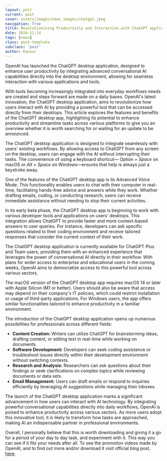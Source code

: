 ```yaml
---
layout: post
current: post
cover: assets/images/news_images/chatgpt.jpeg
navigation: True
title: Revolutionizing Productivity and Interaction with ChatGPT application
date: 2024-11-14
tags: [news]
class: post-template
subclass: 'post'
author: Kavour
---
```


<p>OpenAI has launched the ChatGPT desktop application, designed to enhance user productivity by integrating advanced conversational AI capabilities directly into the desktop environment, allowing for seamless interaction with various applications and tools.</p>

<p>With tools becoming increasingly integrated into everyday workflows needs are created and steps forward are made on a daily bases. OpenAI's latest innovation, the ChatGPT desktop application, aims to revolutionize how users interact with AI by providing a powerful tool that can be accessed directly from their desktops. This article explores the features and benefits of the ChatGPT desktop app, highlighting its potential to enhance productivity and streamline tasks across various platforms to give you an overview whether it is worth searching for or waiting for an update to be announced.</p>

<p>The ChatGPT desktop application is designed to integrate seamlessly with users' existing workflows. By allowing access to ChatGPT from any screen on the desktop, users can engage with the AI without interrupting their tasks. The convenience of using a keyboard shortcut— <i>Option + Space</i> on macOS or <i>Alt + Space</i> on Windows—ensures that help is always just a keystroke away.</p>

<p>One of the features of the ChatGPT desktop app is its Advanced Voice Mode. This functionality enables users to chat with their computer in real-time, facilitating hands-free advice and answers while they work. Whether drafting emails, coding, or conducting research, users can receive immediate assistance without needing to stop their current activities.</p>

<p>In its early beta phase, the ChatGPT desktop app is beginning to work with various developer tools and applications on users' desktops. This integration allows ChatGPT to provide faster and more context-based answers to user queries. For instance, developers can ask specific questions related to their coding environment and receive tailored responses that consider the current context of their work.</p>

<p>The ChatGPT desktop application is currently available for ChatGPT Plus and Team users, providing them with an enhanced experience that leverages the power of conversational AI directly in their workflow. With plans for wider access to enterprise and educational users in the coming weeks, OpenAI aims to democratize access to this powerful tool across various sectors.</p>

<p>The macOS version of the ChatGPT desktop app requires macOS 14 or later with Apple Silicon (M1 or better). Users should also be aware that access may depend on their company's IT policies, which could restrict installation or usage of third-party applications. For Windows users, the app offers similar functionalities tailored to enhance productivity in a familiar environment.</p>

<p>The introduction of the ChatGPT desktop application opens up numerous possibilities for professionals across different fields:</p>
<ul>
    <li><strong>Content Creation:</strong> Writers can utilize ChatGPT for brainstorming ideas, drafting content, or editing text in real-time while working on documents.</li>
    <li><strong>Software Development:</strong> Developers can seek coding assistance or troubleshoot issues directly within their development environment without switching contexts.</li>
    <li><strong>Research and Analysis:</strong> Researchers can ask questions about their findings or seek clarifications on complex topics while reviewing documents or data sets.</li>
    <li><strong>Email Management:</strong> Users can draft emails or respond to inquiries efficiently by leveraging AI suggestions while managing their inboxes.</li>
</ul>

<p>The launch of the ChatGPT desktop application marks a significant advancement in how users can interact with AI technology. By integrating powerful conversational capabilities directly into daily workflows, OpenAI is poised to enhance productivity across various sectors. As more users adopt this innovative tool, it is likely to transform how tasks are approached, making AI an indispensable partner in professional environments.</p>

<p>Overall, I personally believe that this is worth downloading and giving it a go for a period of your day to day task, and experiment with it. This way you can see if it fits your needs after all. To see the promotion videos made by OpenAI, and to find out more and/or download it visit official blog post, <a href='https://openai.com/chatgpt/desktop/'>here</a>.</p>
